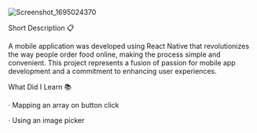 ![Screenshot_1695024370](https://github.com/Ilia-Tarashvili/uber-eats/assets/122465501/7ffe8d66-f1f6-4a1c-8a40-d864adbca7a7)


Short Description 📋

A mobile application was developed using React Native that revolutionizes the way people order food online, making the process simple and convenient. This project represents a fusion of passion for mobile app development and a commitment to enhancing user experiences.

What Did I Learn 📚

· Mapping an array on button click

· Using an image picker






